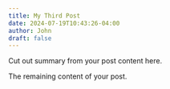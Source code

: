 ```yaml
---
title: My Third Post
date: 2024-07-19T10:43:26-04:00
author: John
draft: false
---
```

Cut out summary from your post content here.
<!--more-->

The remaining content of your post.
